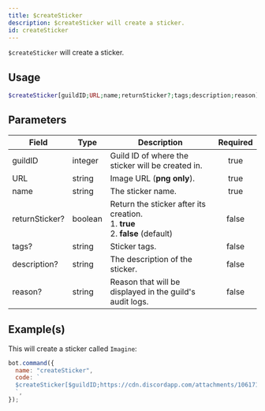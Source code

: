 ```yaml
---
title: $createSticker
description: $createSticker will create a sticker.
id: createSticker
---
```


`$createSticker` will create a sticker.

## Usage

```php
$createSticker[guildID;URL;name;returnSticker?;tags;description;reason]
```

## Parameters

| Field          | Type    | Description                                                                             | Required |
| -------------- | ------- | --------------------------------------------------------------------------------------- | :------: |
| guildID        | integer | Guild ID of where the sticker will be created in.                                       |   true   |
| URL            | string  | Image URL (**png only**).                                                               |   true   |
| name           | string  | The sticker name.                                                                       |   true   |
| returnSticker? | boolean | Return the sticker after its creation. <br /> 1. **true** <br /> 2. **false** (default) |  false   |
| tags?          | string  | Sticker tags.                                                                           |  false   |
| description?   | string  | The description of the sticker.                                                         |  false   |
| reason?        | string  | Reason that will be displayed in the guild's audit logs.                                |  false   |

## Example(s)

This will create a sticker called `Imagine`:

```javascript
bot.command({
  name: "createSticker",
  code: `
  $createSticker[$guildID;https://cdn.discordapp.com/attachments/1061712111052521493/1066397675278323734/692445926480150611.png;Imagine;true;money;Random sticker;Testing.]
  `,
});
```
